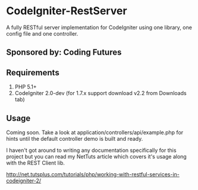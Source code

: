 # CodeIgniter-RestServer

A fully RESTful server implementation for CodeIgniter using one library, one
config file and one controller.

## Sponsored by: Coding Futures

## Requirements

1. PHP 5.1+
2. CodeIgniter 2.0-dev (for 1.7.x support download v2.2 from Downloads tab)

## Usage

Coming soon. Take a look at application/controllers/api/example.php for
hints until the default controller demo is built and ready.

I haven't got around to writing any documentation specifically for this project
but you can read my NetTuts article which covers it's usage along with the REST Client lib.

<http://net.tutsplus.com/tutorials/php/working-with-restful-services-in-codeigniter-2/>
